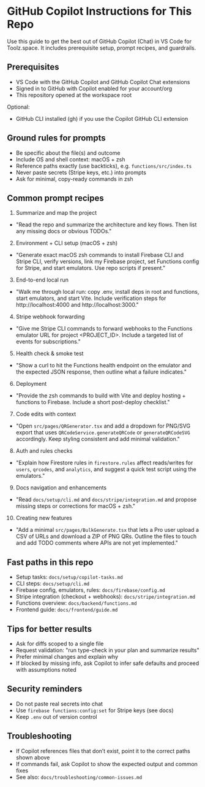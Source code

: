 # GitHub Copilot Instructions for This Repo

Use this guide to get the best out of GitHub Copilot (Chat) in VS Code for Toolz.space. It includes prerequisite setup, prompt recipes, and guardrails.

## Prerequisites

- VS Code with the GitHub Copilot and GitHub Copilot Chat extensions
- Signed in to GitHub with Copilot enabled for your account/org
- This repository opened at the workspace root

Optional:

- GitHub CLI installed (gh) if you use the Copilot GitHub CLI extension

## Ground rules for prompts

- Be specific about the file(s) and outcome
- Include OS and shell context: macOS + zsh
- Reference paths exactly (use backticks), e.g. `functions/src/index.ts`
- Never paste secrets (Stripe keys, etc.) into prompts
- Ask for minimal, copy-ready commands in zsh

## Common prompt recipes

1. Summarize and map the project

- "Read the repo and summarize the architecture and key flows. Then list any missing docs or obvious TODOs."

2. Environment + CLI setup (macOS + zsh)

- "Generate exact macOS zsh commands to install Firebase CLI and Stripe CLI, verify versions, link my Firebase project, set Functions config for Stripe, and start emulators. Use repo scripts if present."

3. End-to-end local run

- "Walk me through local run: copy .env, install deps in root and functions, start emulators, and start Vite. Include verification steps for http://localhost:4000 and http://localhost:3000."

4. Stripe webhook forwarding

- "Give me Stripe CLI commands to forward webhooks to the Functions emulator URL for project <PROJECT_ID>. Include a targeted list of events for subscriptions."

5. Health check & smoke test

- "Show a curl to hit the Functions health endpoint on the emulator and the expected JSON response, then outline what a failure indicates."

6. Deployment

- "Provide the zsh commands to build with Vite and deploy hosting + functions to Firebase. Include a short post-deploy checklist."

7. Code edits with context

- "Open `src/pages/QRGenerator.tsx` and add a dropdown for PNG/SVG export that uses `QRCodeService.generateQRCode` or `generateQRCodeSVG` accordingly. Keep styling consistent and add minimal validation."

8. Auth and rules checks

- "Explain how Firestore rules in `firestore.rules` affect reads/writes for `users`, `qrcodes`, and `analytics`, and suggest a quick test script using the emulators."

9. Docs navigation and enhancements

- "Read `docs/setup/cli.md` and `docs/stripe/integration.md` and propose missing steps or corrections for macOS + zsh."

10. Creating new features

- "Add a minimal `src/pages/BulkGenerate.tsx` that lets a Pro user upload a CSV of URLs and download a ZIP of PNG QRs. Outline the files to touch and add TODO comments where APIs are not yet implemented."

## Fast paths in this repo

- Setup tasks: `docs/setup/copilot-tasks.md`
- CLI steps: `docs/setup/cli.md`
- Firebase config, emulators, rules: `docs/firebase/config.md`
- Stripe integration (checkout + webhooks): `docs/stripe/integration.md`
- Functions overview: `docs/backend/functions.md`
- Frontend guide: `docs/frontend/guide.md`

## Tips for better results

- Ask for diffs scoped to a single file
- Request validation: "run type-check in your plan and summarize results"
- Prefer minimal changes and explain why
- If blocked by missing info, ask Copilot to infer safe defaults and proceed with assumptions noted

## Security reminders

- Do not paste real secrets into chat
- Use `firebase functions:config:set` for Stripe keys (see docs)
- Keep `.env` out of version control

## Troubleshooting

- If Copilot references files that don’t exist, point it to the correct paths shown above
- If commands fail, ask Copilot to show the expected output and common fixes
- See also: `docs/troubleshooting/common-issues.md`
